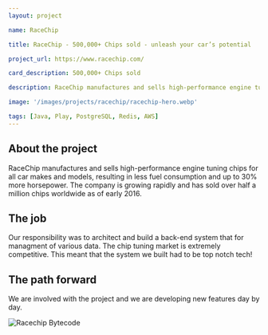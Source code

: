 ```yaml
---
layout: project

name: RaceChip

title: RaceChip - 500,000+ Chips sold - unleash your car’s potential 

project_url: https://www.racechip.com/

card_description: 500,000+ Chips sold 

description: RaceChip manufactures and sells high-performance engine tuning chips for all car makes and models, resulting in less fuel consumption and up to 30% more horsepower. The company is growing rapidly and has sold over half a million chips worldwide as of early 2016.

image: '/images/projects/racechip/racechip-hero.webp'

tags: [Java, Play, PostgreSQL, Redis, AWS]
---
```

## About the project
RaceChip manufactures and sells high-performance engine tuning chips for all car makes and models, resulting in less fuel consumption and up to 30% more horsepower. The company is growing rapidly and has sold over half a million chips worldwide as of early 2016.

## The job
Our responsibility was to architect and build a back-end system that for managment of various data.
The chip tuning market is extremely competitive. This meant that the system we built had to be top notch tech!

## The path forward
We are involved with the project and we are developing new features day by day.

![Racechip Bytecode]({{site.baseurl}}/images/projects/racechip/racechip.webp)